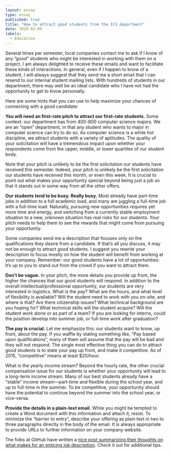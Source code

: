```yaml
---
layout: essay
type: essay
published: true
title: "How to attract good students from the ICS department"
date: 2010-02-09
labels:
  - Education
---
```


Several times per semester, local companies contact me to ask if I know of any “good” students who might be interested in working with them on a project. I am always delighted to receive these emails and want to facilitate these kinds of interactions.  In general, even if I happen to know of a student, I will always suggest that they send me a short email that I can resend to our internal student mailing lists.  With hundreds of students in our department, there may well be an ideal candidate who I have not had the opportunity to get to know personally.

Here are some hints that you can use to help maximize your chances of connecting with a good candidate:

**You will need an first-rate pitch to attract our first-rate students.** Some context: our department has from 400-800 computer science majors.  We are an “open” department, in that any student who wants to major in computer science can try to do so.   As computer science is a white hot discipline, we attract students with a variety of aptitudes.  The quality of your solicitation will have a tremendous impact upon whether your respondents come from the upper, middle, or lower quartiles of our student body.

Note that your pitch is unlikely to be the first solicitation our students have received this semester. Indeed, your pitch is unlikely be the first solicitation our students have received this month, or even this week.  It is crucial to point out what makes your opportunity special beyond being just a job so that it stands out in some way from all the other offers.

**Our students tend to be busy. Really busy.**  Most already have part-time jobs in addition to a full academic load, and many are juggling a full-time job with a full-time load.  Naturally, pursuing new opportunities requires yet more time and energy, and switching from a currently stable employment situation to a new, unknown situation has real risks for our students.  Your pitch needs to help them to see the rewards that might come from pursuing your opportunity.

Some companies send me a description that focuses only on the qualifications they desire from a candidate.   If that’s all you discuss, it may not be enough to attract good students.  I suggest you rewrite your description to focus mostly on how the student will benefit from working at your company. Remember: our good students have a lot of opportunities: it’s up to you to stand out from the crowd if you want to attract them.

**Don’t be vague.**  In your pitch, the more details you provide up front, the higher the chances that our good students will respond.  In addition to the overall intellectual/professional opportunity, our students are very interested in logistics.  What is the pay? What are the hours, and what level of flexibility is available? Will the student need to work with you on-site, and where is that?  Are there citizenship issues? What technical background are you hoping for?  What technical skills will the student acquire?  Will the student work alone or as part of a team? If you are looking for interns, could the position develop into summer job, or full-time work after graduation?

**The pay is crucial.** Let me emphasize this:  our students want to know, up front, about the pay.  If you waffle by stating something like, “Pay based upon qualifications”, many of them will assume that the pay will be bad and they will not respond.  The single most effective thing you can do to attract good students is to state your pay up front, and make it competitive. As of 2015, “competitive” means at least $20/hour.

What is the yearly income stream? Beyond the hourly rate, the other crucial compensation issue for our students is whether your opportunity will lead to a long-term income stream. Many of our best students already have a “stable” income stream—part-time and flexible during the school year, and up to full-time in the summer.  To be competitive, your opportunity should have the potential to continue beyond the summer into the school year, or vice-versa.

**Provide the details in a plain-text email.** While you might be tempted to create a Word document with this information and attach it, resist.  To minimize the “barrier to entry”, describe your offering as plain text in two to three paragraphs directly in the body of the email. It is always appropriate to provide URLs to further information on your company website.

The folks at GitHub have written a [nice post summarizing their thoughts on what makes for an enticing job description](https://help.github.com/articles/how-to-write-a-great-job-post).   Check it out for additional tips.
